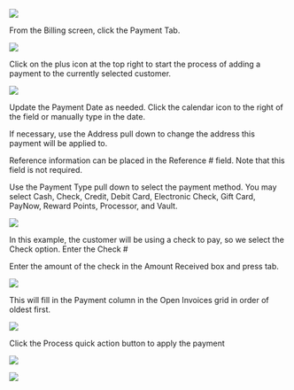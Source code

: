 ![](https://cdn.realsgii2.dev/wise-software-docs/image_1.84696a8f.png)

From the Billing screen, click the Payment Tab.

![](https://cdn.realsgii2.dev/wise-software-docs/image_2.13486c6f.png)

Click on the plus icon at the top right to start the process of adding a payment to the currently selected customer.

![](https://cdn.realsgii2.dev/wise-software-docs/image_3.20e08aa5.png)

Update the Payment Date as needed. Click the calendar icon to the right of the field or manually type in the date.

If necessary, use the Address pull down to change the address this payment will be applied to.

Reference information can be placed in the Reference # field. Note that this field is not required.

Use the Payment Type pull down to select the payment method. You may select Cash, Check, Credit, Debit Card, Electronic Check, Gift Card, PayNow, Reward Points, Processor, and Vault.

![](https://cdn.realsgii2.dev/wise-software-docs/image_4.b9043b81.png)

In this example, the customer will be using a check to pay, so we select the Check option. Enter the Check #

Enter the amount of the check in the Amount Received box and press tab.

![](https://cdn.realsgii2.dev/wise-software-docs/image_5.d57183f7.png)

This will fill in the Payment column in the Open Invoices grid in order of oldest first.

![](https://cdn.realsgii2.dev/wise-software-docs/image_6.1a32e329.png)

Click the Process quick action button to apply the payment

![](https://cdn.realsgii2.dev/wise-software-docs/image_7.01148b41.png)

![](https://cdn.realsgii2.dev/wise-software-docs/image_8.6546724f.png)
